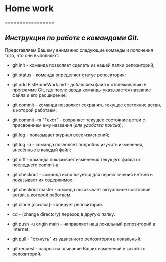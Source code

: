 # **Home work**
=================
## *Инструкция по работе с командами Git.*
Представляем Вашему вниманию следующие команды
и пояснения того, что они выполняют:

- git init - команда позволяет сделать из нашей папки репозиторий;

- git status - команда определяет статус репозитория;

- git add FistHomeWork.md - добавляем файл к отслеживанию в программе Git, где после ввода команды указывается название файла и его расширение;

- git commit - команда позволяет сохранять текущее состояние ветви, в которой работаем;

- git commit -m "Текст" - сохраняет текущее состояние ветви с присвоением ему названия (*для удобства поиска*);

- git log - показывает журнал всех изменений;

- git log -p - команда позволяет подробно изучить изменения, внесённые в каждый файл;

- git diff - команда показывает изменения текущего файла от последнего commit-а;

- git checkout - команда используется для переключения ветвей и показывает их содержимое;

- git checkout master -команда показывает актуальное состояние ветви, в которой работаем.

- git clone [ссылка]- копирует репозиторий.

- cd - (change directory) переход в другую папку.

- git push -u origin main - направляет наш локальный репозиторий в Internet.

- git pull - "стянуть" из удаленного репозитория в локальный.

- git request - запрос на вливание Ваших изменений в какой-то репозиторий. 